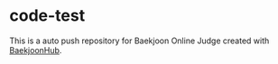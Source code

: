 # code-test
This is a auto push repository for Baekjoon Online Judge created with [BaekjoonHub](https://github.com/BaekjoonHub/BaekjoonHub).
